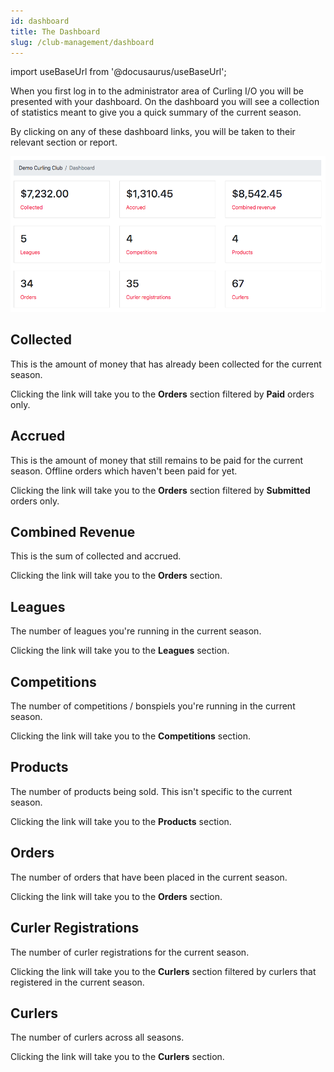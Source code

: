 ```yaml
---
id: dashboard
title: The Dashboard
slug: /club-management/dashboard
---
```

import useBaseUrl from '@docusaurus/useBaseUrl';

When you first log in to the administrator area of Curling I/O you will be presented with your dashboard.
On the dashboard you will see a collection of statistics meant to give you a quick summary of the current season.

By clicking on any of these dashboard links, you will be taken to their relevant section or report.

![Dashboard](/img/docs/club-management/dashboard/dashboard.png)


## Collected

This is the amount of money that has already been collected for the current season.

Clicking the link will take you to the **Orders** section filtered by **Paid** orders only.

## Accrued

This is the amount of money that still remains to be paid for the current season. Offline orders which haven't been paid for yet.

Clicking the link will take you to the **Orders** section filtered by **Submitted** orders only.

## Combined Revenue

This is the sum of collected and accrued.

Clicking the link will take you to the **Orders** section.

## Leagues

The number of leagues you're running in the current season.

Clicking the link will take you to the **Leagues** section.

## Competitions

The number of competitions / bonspiels you're running in the current season.

Clicking the link will take you to the **Competitions** section.

## Products

The number of products being sold. This isn't specific to the current season.

Clicking the link will take you to the **Products** section.

## Orders

The number of orders that have been placed in the current season.

Clicking the link will take you to the **Orders** section.

## Curler Registrations

The number of curler registrations for the current season.

Clicking the link will take you to the **Curlers** section filtered by curlers that registered in the current season.

## Curlers

The number of curlers across all seasons.

Clicking the link will take you to the **Curlers** section.
